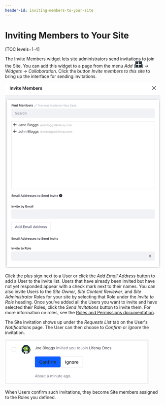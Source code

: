 ```yaml
---
header-id: inviting-members-to-your-site
---
```


# Inviting Members to Your Site

[TOC levels=1-4]

The Invite Members widget lets site administrators send invitations to join the 
Site. You can add this widget to a page from the 
menu *Add* 
(![Add](../../../images/icon-add-app.png)) 
&rarr; *Widgets* &rarr; *Collaboration*. Click the button 
*Invite members to this site* to bring up the interface for sending invitations. 

![Figure 1: You can invite users by clicking the add sign next to the user's name.](../../../images/invite-members-dialog.png)

Click the plus sign next to a User or click the *Add Email Address* button to 
add a User to the invite list. Users that have already been invited but have not
yet responded appear with a check mark next to their names. You can also invite
Users to the *Site Owner*, *Site Content Reviewer*, and *Site Administrator*
Roles for your site by selecting that Role under the *Invite to Role* heading.
Once you've added all the Users you want to invite and have selected their
Roles, click the *Send Invitations* button to invite them. For more information
on roles, see the 
[Roles and Permissions documentation](/docs/7-1/user/-/knowledge_base/u/roles-and-permissions). 

The Site invitation shows up under the *Requests List* tab on the User's 
*Notifications* page. The User can then choose to *Confirm* or *Ignore* the 
invitation.

![Figure 2: You can confirm or ignore the invitation.](../../../images/invite-members-confirm.png)

When Users confirm such invitations, they become Site members assigned to the 
Roles you defined. 
